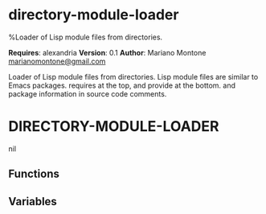 # directory-module-loader
%Loader of Lisp module files from directories.

**Requires**: alexandria
**Version**: 0.1
**Author**: Mariano Montone <marianomontone@gmail.com>


 Loader of Lisp module files from directories.
 Lisp module files are similar to Emacs packages.
 requires at the top, and provide at the bottom.
 and package information in source code comments.



# DIRECTORY-MODULE-LOADER

nil

## Functions
## Variables
